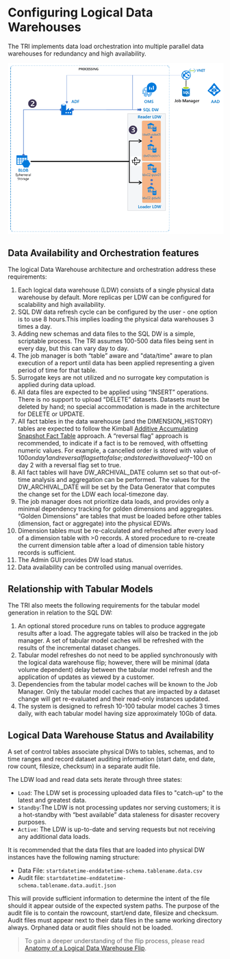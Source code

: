 # Configuring Logical Data Warehouses
The TRI implements data load orchestration into multiple parallel data warehouses for redundancy and high availability.

![Architecture](../img/ConfiguringSQLDWforTRI.png)

## Data Availability and Orchestration features

The logical Data Warehouse architecture and orchestration address these requirements:

1. Each logical data warehouse (LDW) consists of a single physical data warehouse by default. More replicas per LDW can be configured for scalability and high availability. 
2. SQL DW data refresh cycle can be configured by the user - one option is to use 8 hours.This implies loading the physical data warehouses 3 times a day.
3. Adding new schemas and data files to the  SQL DW is a simple, scriptable process. The TRI assumes 100-500 data files being sent in every day, but this can vary day to day.
4. The job manager is both “table” aware and "data/time" aware to plan execution of a report until data has been applied representing a given period of time for that table.
5. Surrogate keys are not utilized and no surrogate key computation is applied during data upload.
6. All data files are expected to be applied using “INSERT” operations.  There is no support to upload “DELETE” datasets.  Datasets must be deleted by hand; no special accommodation is made in the architecture for DELETE or UPDATE.
7. All fact tables in the data warehouse (and the DIMENSION_HISTORY) tables are expected to follow the Kimball [Additive Accumulating Snapshot Fact Table](http://www.kimballgroup.com/2008/11/fact-tables/) approach.  A “reversal flag” approach is recommended, to indicate if a fact is to be removed, with offsetting numeric values.  For example, a cancelled order is stored with value of $100 on day 1 and reversal flag set to false; and stored with a value of -$100 on day 2 with a reversal flag set to true.
8.	All fact tables will have DW_ARCHIVAL_DATE column set so that out-of-time analysis and aggregation can be performed.  The values for the DW_ARCHIVAL_DATE will be set by the Data Generator that computes the change set for the LDW each local-timezone day.
9.	The job manager does not prioritize data loads, and provides only a minimal dependency tracking for golden dimensions and aggregates. “Golden Dimensions” are tables that must be loaded before other tables (dimension, fact or aggregate) into the physical EDWs.
10.	Dimension tables must be re-calculated and refreshed after every load of a dimension table with >0 records.  A stored procedure to re-create the current dimension table after a load of dimension table history records is sufficient.
11.	The Admin GUI provides DW load status.
12. Data availability can be controlled using manual overrides.

## Relationship with Tabular Models

The TRI also meets the following requirements for the tabular model generation in relation to the SQL DW:

1.	An optional stored procedure runs on tables to produce aggregate results after a load.  The aggregate tables will also be tracked in the job manager. A set of tabular model caches will be refreshed with the results of the incremental dataset changes.  
2.	Tabular model refreshes do not need to be applied synchronously with the logical data warehouse flip; however, there will be minimal (data volume dependent) delay between the tabular model refresh and the application of updates as viewed by a customer.
3.	Dependencies from the tabular model caches will be known to the Job Manager. Only the tabular model caches that are impacted by a dataset change will get re-evaluated and their read-only instances updated.
4.	The system is designed to refresh 10-100 tabular model caches 3 times daily, with each tabular model having size approximately 10Gb of data.

## Logical Data Warehouse Status and Availability
A set of control tables associate physical DWs to tables, schemas, and to time ranges and record dataset auditing information (start date, end date, row count, filesize, checksum) in a separate audit file.

The LDW load and read data sets iterate through three states:
- `Load`: The LDW set is processing uploaded data files to "catch-up" to the latest and greatest data.
- `Standby`:The LDW is not processing updates nor serving customers; it is a hot-standby with “best available” data staleness for disaster recovery purposes.
- `Active`: The LDW is up-to-date and serving requests but not receiving any additional data loads.

It is recommended that the data files that are loaded into physical DW instances have the following naming structure:

- Data File: `startdatetime-enddatetime-schema.tablename.data.csv`
- Audit file: `startdatetime-enddatetime-schema.tablename.data.audit.json`

This will provide sufficient information to determine the intent of the file should it appear outside of the expected system paths.  The purpose of the audit file is to contain the rowcount, start/end date, filesize and checksum.  Audit files must appear next to their data files in the same working directory always.  Orphaned data or audit files should not be loaded.

> To gain a deeper understanding of the flip process, please read [Anatomy of a Logical Data Warehouse Flip](./5-Understanding%20data%20warehouse%20flip).
